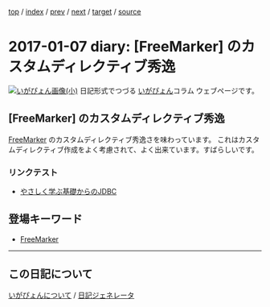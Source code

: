 [top](https://igapyon.github.io/diary/) 
 / [index](https://igapyon.github.io/diary/2017/index.html) 
 / [prev](https://igapyon.github.io/diary/2017/ig170106.html) 
 / [next](https://igapyon.github.io/diary/2017/ig170108.html) 
 / [target](https://igapyon.github.io/diary/2017/ig170107.html) 
 / [source](https://github.com/igapyon/diary/blob/gh-pages/2017/ig170107.html.src.md) 

2017-01-07 diary: [FreeMarker] のカスタムディレクティブ秀逸
=====================================================================================================
[![いがぴょん画像(小)](https://igapyon.github.io/diary/images/iga200306s.jpg "いがぴょん")](https://igapyon.github.io/diary/memo/memoigapyon.html) 日記形式でつづる [いがぴょん](https://igapyon.github.io/diary/memo/memoigapyon.html)コラム ウェブページです。

## [FreeMarker] のカスタムディレクティブ秀逸

[FreeMarker](https://igapyon.github.io/diary/keyword/freemarker.html) のカスタムディレクティブ秀逸さを味わっています。
これはカスタムディレクティブ作成をよく考慮されて、よく出来ています。すばらしいです。

### リンクテスト

* [やさしく学ぶ基礎からのJDBC](https://www.amazon.co.jp/exec/obidos/ASIN/4839913935/igapyondiary-22)

## 登場キーワード

* [FreeMarker](https://igapyon.github.io/diary/keyword/freemarker.html)

----------------------------------------------------------------------------------------------------

## この日記について
[いがぴょんについて](https://igapyon.github.io/diary/memo/memoigapyon.html) / [日記ジェネレータ](https://github.com/igapyon/igapyonv3)
